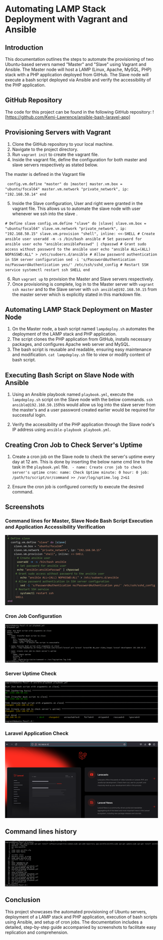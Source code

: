 # Automating LAMP Stack Deployment with Vagrant and Ansible

## Introduction

This documentation outlines the steps to automate the provisioning of two Ubuntu-based servers named "Master" and "Slave" using Vagrant and Ansible. The Master node will host a LAMP (Linux, Apache, MySQL, PHP) stack with a PHP application deployed from GitHub. The Slave node will execute a bash script deployed via Ansible and verify the accessibility of the PHP application.

## GitHub Repository

The code for this project can be found in the following GitHub repository: 
! [https://github.com/Kemi-Lawrence/ansible-bash-laravel-app]

## Provisioning Servers with Vagrant

1. Clone the GitHub repository to your local machine.
2. Navigate to the project directory.
3. Run `vagrant init` to create the vagrant file.
4. Inside the vagrant file, define the configuration for both master and slave servers respectively as stated below.

 The master is defined in the Vagrant file

 `  config.vm.define "master" do |master|
    master.vm.box = "ubuntu/focal64"
    master.vm.network "private_network", ip: "192.168.50.14"
end `

5. Inside the Slave configuration, User and right were granted in the vagrant file. This allows us to automate the slave node with user whenever we ssh into the slave .

`# Define slave
  config.vm.define "slave" do |slave|
    slave.vm.box = "ubuntu/focal64"
    slave.vm.network "private_network", ip: "192.168.50.15"
    slave.vm.provision "shell", inline: <<-SHELL
      # Create ansible user
      useradd -m -s /bin/bash ansible
      # Set password for ansible user
      echo "ansible:ansiblePasswd" | chpasswd
     # Grant sudo access without password to the ansible user
        echo "ansible ALL=(ALL) NOPASSWD:ALL" > /etc/sudoers.d/ansible
     # Allow password authentication in SSH server configuration
        sed -i 's/PasswordAuthentication no/PasswordAuthentication yes/' /etc/ssh/sshd_config
     # Restart SSH service
        systemctl restart ssh
     SHELL
end`

6. Run `vagrant up` to provision the Master and Slave servers respectively.
7. Once provisioning is complete, log in to the Master server with `vagrant ssh master` and to the Slave server with `ssh ansible@192.168.50.15` from the master server which is explicitly stated in this markdown file.

## Automating LAMP Stack Deployment on Master Node

1. On the Master node, a bash script named `lampdeploy.sh` automates the deployment of the LAMP stack and PHP application.
2. The script clones the PHP application from GitHub, installs necessary packages, and configures Apache web server and MySQL.
3. The bash script is reusable and readable, ensuring easy maintenance and modification. `cat lampdeploy.sh` file to view or modify content of bash script.

## Executing Bash Script on Slave Node with Ansible

1. Using an Ansible playbook named `playbook.yml`, execute the `lampdeploy.sh` script on the Slave node with the below commands.
`ssh ansible@192.168.50.15`this would allow us log into the slave server from the master's and a user password created earlier would be required for successful login.

2. Verify the accessibility of the PHP application through the Slave node's IP address using `ansible-playbook playbook.yml`.


## Creating Cron Job to Check Server's Uptime

1. Create a cron job on the Slave node to check the server's uptime every day at 12 am. This is done by inserting the below name cmd line to the task in the `playbook.yml` file.
` - name: Create cron job to check server's uptime
      cron:
        name: Check Uptime
        minute: 0
        hour: 0
        job: /path/to/script/or/command >> /var/log/uptime.log 2>&1`

2. Ensure the cron job is configured correctly to execute the desired command.

## Screenshots

### Command lines for Master, Slave Node Bash Script Execution and Application Accessibility Verification
![Slave Node Bash Script Execution and Application Accessibility Verification using `ssh ansible@192.168.50.15`](/images/User_in_Slave_Node.png)

### Cron Job Configuration
![Cron Job Configuration](/images/playbook.yml.png)

### Server Uptime Check
![Server Uptime Check](/images/Evidence_of_running_playbook.png)


### Laravel Application Check
![Laravel Application Check](/images/Laravel_app_running.png)

## Command lines history
![command lines](/images/cmd_lines_history.png)

## Conclusion

This project showcases the automated provisioning of Ubuntu servers, deployment of a LAMP stack and PHP application, execution of bash scripts using Ansible, and setup of cron jobs. The documentation includes a detailed, step-by-step guide accompanied by screenshots to facilitate easy replication and comprehension.
